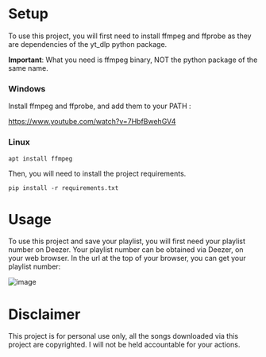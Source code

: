 # Setup

To use this project, you will first need to install ffmpeg and ffprobe as they are dependencies of the yt_dlp python package.

**Important**: What you need is ffmpeg binary, NOT the python package of the same name.

### Windows

Install ffmpeg and ffprobe, and add them to your PATH :

https://www.youtube.com/watch?v=7HbfBwehGV4

### Linux

```
apt install ffmpeg
```

Then, you will need to install the project requirements.

```
pip install -r requirements.txt
```
# Usage

To use this project and save your playlist, you will first need your playlist number on Deezer. Your playlist number can be obtained via Deezer, on your web browser. In the url at the top of your browser, you can get your playlist number:

![image](https://github.com/Malachite01/deezer_to_mp3/assets/112857106/5ede04cd-fa9c-4e38-80b7-d82f13847c45)

# Disclaimer

This project is for personal use only, all the songs downloaded via this project are copyrighted. I will not be held accountable for your actions.

